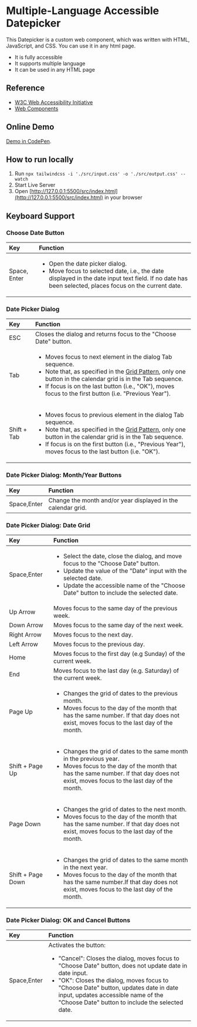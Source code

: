 # Multiple-Language Accessible Datepicker

This Datepicker is a custom web component, which was written with HTML, JavaScript, and CSS. You can use it in any html page.

- It is fully accessible
- It supports multiple language
- It can be used in any HTML page

## Reference

- [W3C Web Accessibility Initiative](https://www.w3.org/WAI/ARIA/apg/patterns/dialog-modal/examples/datepicker-dialog/)
- [Web Components](https://developer.mozilla.org/en-US/docs/Web/API/Web_components)

## Online Demo

[Demo in CodePen](https://codepen.io/Chuanbao-Lu/pen/JjgGeGo).

## How to run locally

1. Run `npx tailwindcss -i './src/input.css' -o './src/output.css' --watch`
2. Start Live Server
3. Open [http://127.0.0.1:5500/src/index.html](http://127.0.0.1:5500/src/index.html) in your browser

## Keyboard Support

### Choose Date Button

| Key          | Function                                                                                                                                                                                                   |
| :----------- | :--------------------------------------------------------------------------------------------------------------------------------------------------------------------------------------------------------- |
| Space, Enter | <ul><li>Open the date picker dialog.</li><li>Move focus to selected date, i.e., the date displayed in the date input text field. If no date has been selected, places focus on the current date.</li></ul> |

### Date Picker Dialog

| Key         | Function                                                                                                                                                                                                                                                                                                                                  |
| :---------- | :---------------------------------------------------------------------------------------------------------------------------------------------------------------------------------------------------------------------------------------------------------------------------------------------------------------------------------------- |
| ESC         | Closes the dialog and returns focus to the "Choose Date" button.                                                                                                                                                                                                                                                                          |
| Tab         | <ul><li>Moves focus to next element in the dialog Tab sequence.</li><li>Note that, as specified in the <a href="../../../grid/">Grid Pattern</a>, only one button in the calendar grid is in the Tab sequence.</li><li>If focus is on the last button (i.e., "OK"), moves focus to the first button (i.e. "Previous Year").</li></ul>     |
| Shift + Tab | <ul><li>Moves focus to previous element in the dialog Tab sequence.</li><li>Note that, as specified in the <a href="../../../grid/">Grid Pattern</a>, only one button in the calendar grid is in the Tab sequence.</li><li>If focus is on the first button (i.e., "Previous Year"), moves focus to the last button (i.e. "OK").</li></ul> |

### Date Picker Dialog: Month/Year Buttons

| Key         | Function                                                     |
| :---------- | :----------------------------------------------------------- |
| Space,Enter | Change the month and/or year displayed in the calendar grid. |

### Date Picker Dialog: Date Grid

| Key               | Function                                                                                                                                                                                                                                                           |
| :---------------- | :----------------------------------------------------------------------------------------------------------------------------------------------------------------------------------------------------------------------------------------------------------------- |
| Space,Enter       | <ul><li>Select the date, close the dialog, and move focus to the "Choose Date" button.</li><li>Update the value of the "Date" input with the selected date.</li><li>Update the accessible name of the "Choose Date" button to include the selected date.</li></ul> |
| Up Arrow          | Moves focus to the same day of the previous week.                                                                                                                                                                                                                  |
| Down Arrow        | Moves focus to the same day of the next week.                                                                                                                                                                                                                      |
| Right Arrow       | Moves focus to the next day.                                                                                                                                                                                                                                       |
| Left Arrow        | Moves focus to the previous day.                                                                                                                                                                                                                                   |
| Home              | Moves focus to the first day (e.g Sunday) of the current week.                                                                                                                                                                                                     |
| End               | Moves focus to the last day (e.g. Saturday) of the current week.                                                                                                                                                                                                   |
| Page Up           | <ul><li>Changes the grid of dates to the previous month.</li><li>Moves focus to the day of the month that has the same number. If that day does not exist, moves focus to the last day of the month.</li></ul>                                                     |
| Shift + Page Up   | <ul><li>Changes the grid of dates to the same month in the previous year.</li><li>Moves focus to the day of the month that has the same number. If that day does not exist, moves focus to the last day of the month.</li></ul>                                    |
| Page Down         | <ul><li>Changes the grid of dates to the next month.</li><li>Moves focus to the day of the month that has the same number. If that day does not exist, moves focus to the last day of the month.</li></ul>                                                         |
| Shift + Page Down | <ul><li>Changes the grid of dates to the same month in the next year.</li><li>Moves focus to the day of the month that has the same number.If that day does not exist, moves focus to the last day of the month.</li></ul>                                         |

### Date Picker Dialog: OK and Cancel Buttons

| Key         | Function                                                                                                                                                                                                                                                                                                                          |
| :---------- | :-------------------------------------------------------------------------------------------------------------------------------------------------------------------------------------------------------------------------------------------------------------------------------------------------------------------------------- |
| Space,Enter | Activates the button: <ul><li>"Cancel": Closes the dialog, moves focus to "Choose Date" button, does not update date in date input.</li><li>"OK": Closes the dialog, moves focus to "Choose Date" button, updates date in date input, updates accessible name of the "Choose Date" button to include the selected date.</li></ul> |
